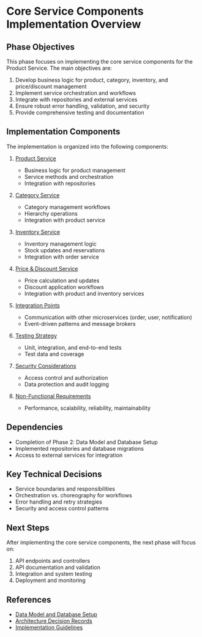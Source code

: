 # Core Service Components Implementation Overview

## Phase Objectives

This phase focuses on implementing the core service components for the Product Service. The main objectives are:

1. Develop business logic for product, category, inventory, and price/discount management
2. Implement service orchestration and workflows
3. Integrate with repositories and external services
4. Ensure robust error handling, validation, and security
5. Provide comprehensive testing and documentation

## Implementation Components

The implementation is organized into the following components:

1. [Product Service](01-product-service.md)
   - Business logic for product management
   - Service methods and orchestration
   - Integration with repositories

2. [Category Service](02-category-service.md)
   - Category management workflows
   - Hierarchy operations
   - Integration with product service

3. [Inventory Service](03-inventory-service.md)
   - Inventory management logic
   - Stock updates and reservations
   - Integration with order service

4. [Price & Discount Service](04-price-discount-service.md)
   - Price calculation and updates
   - Discount application workflows
   - Integration with product and inventory services

5. [Integration Points](05-integration-points.md)
   - Communication with other microservices (order, user, notification)
   - Event-driven patterns and message brokers

6. [Testing Strategy](06-testing-strategy.md)
   - Unit, integration, and end-to-end tests
   - Test data and coverage

7. [Security Considerations](07-security-considerations.md)
   - Access control and authorization
   - Data protection and audit logging

8. [Non-Functional Requirements](08-non-functional-requirements.md)
   - Performance, scalability, reliability, maintainability

## Dependencies

- Completion of Phase 2: Data Model and Database Setup
- Implemented repositories and database migrations
- Access to external services for integration

## Key Technical Decisions

- Service boundaries and responsibilities
- Orchestration vs. choreography for workflows
- Error handling and retry strategies
- Security and access control patterns

## Next Steps

After implementing the core service components, the next phase will focus on:

1. API endpoints and controllers
2. API documentation and validation
3. Integration and system testing
4. Deployment and monitoring

## References

- [Data Model and Database Setup](../02-data-model-setup/00-overview.md)
- [Architecture Decision Records](../../architecture/adr/)
- [Implementation Guidelines](../../development-guidelines/) 